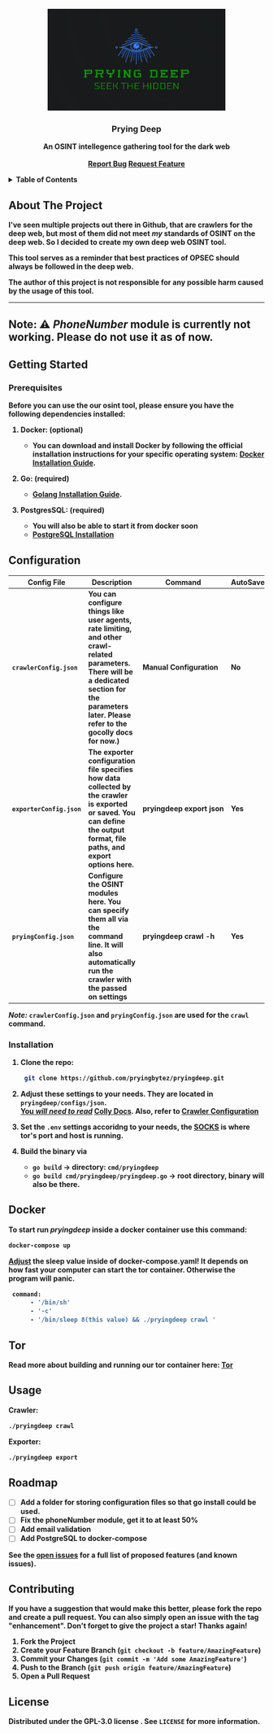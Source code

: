 
<!-- PROJECT LOGO -->
<br />
<div align="center">
  <a href="https://github.com/pryingbytez/pryingdeep/web/static/logo.png">
    <img src="web/static/logo.png" alt="Logo" width="350" height="200">
  </a>

  <h3 align="center">Prying Deep</h3>

  <p align="center">
    <b>An OSINT intellegence gathering tool for the dark web
    <br />
    <br />
    <a href="https://github.com/pryingbytez/pryingdeep/issues">Report Bug</a>
    <a href="https://github.com/pryingbytez/pryingdeep/issues">Request Feature</a>
  </p>
</div>



<!-- TABLE OF CONTENTS -->
<details>
  <summary>Table of Contents</summary>
  <ol>
    <li>
      <a href="#about-the-project">About The Project</a>
    </li>
    <li>
      <a href="#getting-started">Getting Started</a>
      <ul>
        <li><a href="#prerequisites">Prerequisites</a></li>
        <li><a href="#installation">Installation</a></li>
      </ul>
    </li>
    <li>
      <a href="#docker">Docker</a>
      <ul>
        <li><a href="#tor">Tor</a></li>
      </ul>
    </li>
    <li><a href="#usage">Usage</a></li>
    <li><a href="#roadmap">Roadmap</a></li>
    <li><a href="#contributing">Contributing</a></li>
    <li><a href="#license">License</a></li>
  </ol>
</details>



<!-- ABOUT THE PROJECT -->
## About The Project

I've seen multiple projects out there in Github, that are crawlers for the deep web, but most of them did not meet *my* standards of OSINT on the deep web. So I decided to create my own deep web OSINT tool.


This tool serves as a reminder that best practices of OPSEC should always be followed in the deep web.

The author of this project is not responsible for any possible harm caused by the usage of this tool.


---
Note:
 ⚠️ *PhoneNumber* module is currently not working. Please do not use it as of now.
---

<!-- GETTING STARTED -->
## Getting Started


### Prerequisites

Before you can use the our osint tool, please ensure you have the following dependencies installed:

1. **Docker: (optional)**
    - You can download and install Docker by following the official installation instructions for your specific operating system: [Docker Installation Guide](https://docs.docker.com/get-docker/).

2. **Go: (required)**
    - [Golang Installation Guide](https://go.dev/doc/install).
3. **PostgresSQL: (required)**
    - You will also be able to start it from docker soon
    - [PostgreSQL Installation](https://www.postgresql.org/download/)

## Configuration 

| Config File          | Description                                                                                                                                                                                          | Command                          | AutoSave |
|----------------------|------------------------------------------------------------------------------------------------------------------------------------------------------------------------------------------------------|----------------------------------|----------|
| `crawlerConfig.json` | You can configure things like user agents, rate limiting, and other crawl-related parameters. There will be a dedicated section for the parameters later. Please refer to the gocolly docs for now.) | Manual Configuration             | No       |
| `exporterConfig.json` | The exporter configuration file specifies how data collected by the crawler is exported or saved. You can define the output format, file paths, and export options here.                             | pryingdeep&nbsp;export&nbsp;json | Yes      |
| `pryingConfig.json`   | Configure the OSINT modules here. You can specify them all via the command line. It will also automatically run the crawler with the passed on settings                                              | pryingdeep&nbsp;crawl&nbsp;-h    | Yes      |

*Note:* `crawlerConfig.json` and `pryingConfig.json` are used for the `crawl` command.

### Installation

1. Clone the repo: 
   ```sh
    git clone https://github.com/pryingbytez/pryingdeep.git     
   ```

2. Adjust these settings to your needs.  They are located in `pryingdeep/configs/json`. <br>
<u>You *will need to read*</u> [Colly Docs](https://github.com/gocolly/colly/blob/v1.2.0/colly.go). Also, refer to [Crawler Configuration](#crawler-configuration)


3. Set the `.env` settings accoridng to your needs, the <u>SOCKS</U> is where tor's  port and host is running.

4. Build the binary via 
   - `go build` -> directory: `cmd/pryingdeep`
   - `go build cmd/pryingdeep/pryingdeep.go` -> root directory, binary will also be there. 

## Docker

To start run *pryingdeep* inside a docker container use this command:
```sh
docker-compose up
```
<u>Adjust</u> the sleep value inside of docker-compose.yaml! It depends on how fast your computer can start the tor container. 
Otherwise the program will panic.
```sh
 command:
      - '/bin/sh'
      - '-c'
      - '/bin/sleep 8(this value) && ./pryingdeep crawl '
```

## Tor
Read more about building and running our tor container here: 
[Tor](./build/package/tor/README.MD#build) 


<!-- USAGE EXAMPLES -->
## Usage

Crawler:
   ```sh
   ./pryingdeep crawl
   ```

Exporter:
 ```sh
 ./pryingdeep export
  ```



<!-- ROADMAP -->
## Roadmap

- [ ] Add a folder for storing configuration files so that go install could be used.
- [ ] Fix the phoneNumber module, get it to at least 50%
- [ ] Add email validation
- [ ] Add PostgreSQL to docker-compose

See the [open issues](https://github.com/othneildrew/Best-README-Template/issues) for a full list of proposed features (and known issues).




<!-- CONTRIBUTING -->
## Contributing


If you have a suggestion that would make this better, please fork the repo and create a pull request. You can also simply open an issue with the tag "enhancement".
Don't forget to give the project a star! Thanks again!

1. Fork the Project
2. Create your Feature Branch (`git checkout -b feature/AmazingFeature`)
3. Commit your Changes (`git commit -m 'Add some AmazingFeature'`)
4. Push to the Branch (`git push origin feature/AmazingFeature`)
5. Open a Pull Request




<!-- LICENSE -->
## License

Distributed under the  GPL-3.0 license . See `LICENSE` for more information.


